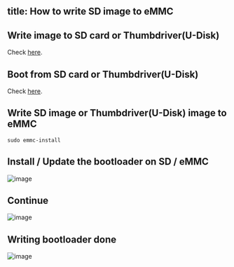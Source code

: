title: How to write SD image to eMMC
---

## Write image to SD card or Thumbdriver(U-Disk)

Check [here](/android/vim3/BootFromExtMedia.html#Step-1-Clone-image-to-SD-card-or-Thumbdrive-U-Disk).

## Boot from SD card or Thumbdriver(U-Disk)

Check [here](/android/vim3/BootFromExtMedia.html).

## Write SD image or Thumbdriver(U-Disk) image to eMMC

```
sudo emmc-install
```

## Install / Update the bootloader on SD / eMMC

![image](/android/images/vim1/Write_SD_image_to_eMMC1.png)

## Continue

![image](/android/images/vim1/Write_SD_image_to_eMMC2.png)

## Writing bootloader done

![image](/android/images/vim1/Write_SD_image_to_eMMC3.png)
